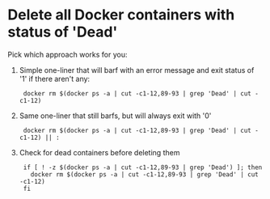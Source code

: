 Delete all Docker containers with status of 'Dead'
==================================================

Pick which approach works for you:

1. Simple one-liner that will barf with an error message and exit 
   status of '1' if there aren't any:

        docker rm $(docker ps -a | cut -c1-12,89-93 | grep 'Dead' | cut -c1-12)

2. Same one-liner that still barfs, but will always exit with '0'

        docker rm $(docker ps -a | cut -c1-12,89-93 | grep 'Dead' | cut -c1-12) || :

3. Check for dead containers before deleting them 

        if [ ! -z $(docker ps -a | cut -c1-12,89-93 | grep 'Dead') ]; then 
          docker rm $(docker ps -a | cut -c1-12,89-93 | grep 'Dead' | cut -c1-12)
        fi

